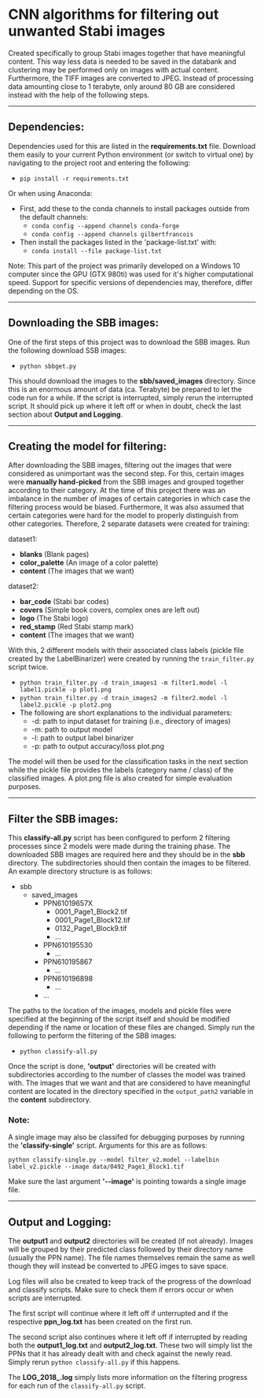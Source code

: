 # CNN algorithms for filtering out unwanted Stabi images
Created specifically to group Stabi images together that have meaningful content. This way less data is needed to be saved in the databank and clustering may be performed only on images with actual content. Furthermore, the TIFF images are converted to JPEG. Instead of processing data amounting close to 1 terabyte, only around 80 GB are considered instead with the help of the following steps.

---
## Dependencies:
Dependencies used for this are listed in the **requirements.txt** file. Download them easily to your current Python environment (or switch to virtual one) by navigating to the project root and entering the following:
* `pip install -r requirements.txt`

Or when using Anaconda:
* First, add these to the conda channels to install packages outside from the default channels:
    * `conda config --append channels conda-forge`
    * `conda config --append channels gilbertfrancois`
* Then install the packages listed in the 'package-list.txt' with:
    * `conda install --file package-list.txt`

Note: This part of the project was primarily developed on a Windows 10 computer since the GPU (GTX 980ti) was used for it's higher computational speed. Support for specific versions of dependencies may, therefore, differ depending on the OS.

---
## Downloading the SBB images:

One of the first steps of this project was to download the SBB images. Run the following download SSB images:
* `python sbbget.py`

This should download the images to the **sbb/saved_images** directory. Since this is an enormous amount of data (ca.  Terabyte) be prepared to let the code run for a while. If the script is interrupted, simply rerun the interrupted script. It should pick up where it left off or when in doubt, check the last section about **Output and Logging**.

---
## Creating the model for filtering:

After downloading the SBB images, filtering out the images that were considered as unimportant was the second step. For this, certain images were **manually hand-picked** from the SBB images and grouped together according to their category. At the time of this project there was an imbalance in the number of images of certain categories in which case the filtering process would be biased. Furthermore, it was also assumed that certain categories were hard for the model to properly distinguish from other categories. Therefore, 2 separate datasets were created for training:

dataset1:

* **blanks** (Blank pages)
* **color_palette** (An image of a color palette)
* **content** (The images that we want) 

dataset2:
* **bar_code** (Stabi bar codes)
* **covers** (Simple book covers, complex ones are left out)
* **logo** (The Stabi logo)
* **red_stamp** (Red Stabi stamp mark)
* **content** (The images that we want)

With this, 2 different models with their associated class labels (pickle file created by the LabelBinarizer) were created by running the `train_filter.py` script twice.

* `python train_filter.py -d train_images1 -m filter1.model -l label1.pickle -p plot1.png`
* `python train_filter.py -d train_images2 -m filter2.model -l label2.pickle -p plot2.png`
* The following are short explanations to the individual parameters:
    * -d: path to input dataset for training (i.e., directory of images)
    * -m: path to output model
    * -l: path to output label binarizer
    * -p: path to output accuracy/loss plot.png

The model will then be used for the classification tasks in the next section while the pickle file provides the labels (category name / class) of the classified images. A plot.png file is also created for simple evaluation purposes. 

---
## Filter the SBB images:

This **classify-all.py** script has been configured to perform 2 filtering processes since 2 models were made during the training phase. The downloaded SBB images are required here and they should be in the **sbb** directory.  The subdirectories should then contain the images to be filtered. An example directory structure is as follows:

* sbb
    * saved_images
        * PPN61019657X
            * 0001_Page1_Block2.tif
            * 0001_Page1_Block12.tif
            * 0132_Page1_Block9.tif
            * ...
        * PPN610195530
            * ...
        * PPN610195867
            * ...
        * PPN610196898
            * ...
        * ...


The paths to the location of the images, models and pickle files were specified at the beginning of the script itself and should be modified depending if the name or location of these files are changed.
Simply run the following to perform the filtering of the SBB images:
* `python classify-all.py` 

Once the script is done, **'output'** directories will be created with subdirectories according to the number of classes the model was trained with. The images that we want and that are considered to have meaningful content are located in the directory specified in the `output_path2` variable in the **content** subdirectory.


### Note:
A single image may also be classifed for debugging purposes by running the **'classify-single'** script. Arguments for this are as follows:

`python classify-single.py --model filter_v2.model --labelbin label_v2.pickle --image data/0492_Page1_Block1.tif`

Make sure the last argument **'--image'** is pointing towards a single image file.



---
## Output and Logging:
The **output1** and **output2** directories will be created (if not already). Images will be grouped by their predicted class followed by their directory name (usually the PPN name). The file names themselves remain the same as well though they will instead be converted to JPEG imges to save space.

Log files will also be created to keep track of the progress of the download and classify scripts. Make sure to check them if errors occur or when scripts are interrupted.

The first script will continue where it left off if unterrupted and if the respective **ppn_log.txt** has been created on the first run.

The second script also continues where it left off if interrupted by reading both the **output1_log.txt** and **output2_log.txt**. These two will simply list the PPNs that it has already dealt with and check against the newly read. Simply rerun `python classify-all.py` if this happens.

The **LOG_2018_.log** simply lists more information on the filtering progress for each run of the `classify-all.py` script.

